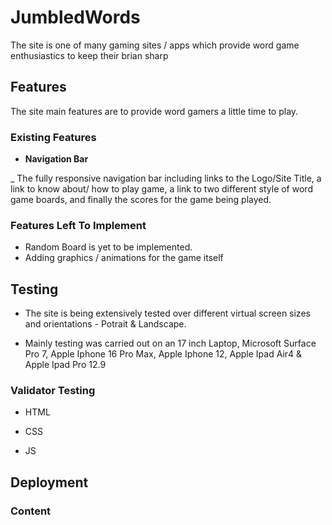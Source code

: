 # JumbledWords
The site is one of many gaming sites / apps which provide word game 
enthusiastics to keep their brian sharp

## Features
The site main features are to provide word gamers a little time to play.

### Existing Features
- __Navigation Bar__

_ The fully responsive navigation bar including links to the Logo/Site Title, a link to know about/ how to play game, a link to two different style of word game boards, and finally the scores for the game being played.

### Features Left To Implement

- Random Board is yet to be implemented.
- Adding graphics / animations for the game itself

## Testing

- The site is being extensively tested over different virtual screen sizes and orientations - Potrait & Landscape.

- Mainly testing was carried out on an 17 inch Laptop, Microsoft Surface Pro 7, Apple Iphone 16 Pro Max, Apple Iphone 12, Apple Ipad Air4 & Apple Ipad Pro 12.9

### Validator Testing

- HTML

- CSS

- JS

## Deployment


### Content